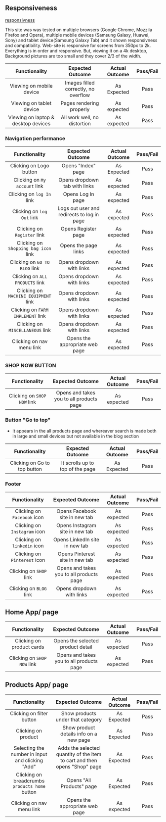 

## Responsiveness

[responsivness](readme/images/responsive.png)

This site was was tested on multiple browsers (Google Chrome, Mozzila Firefox and Opera), multiple mobile devices (Samsung Galaxy, Huawei, Sony) and tablet device(Samsung Galaxy Tab) and it shown responsivness and compatibility. Web-site is responsive for screens from 350px to 2k. Everything is in order and responsive. But, viewing it on a 4k desktop, Background pictures are too small and they cover 2/3 of the width.








| Functionality | Expected Outcome | Actual Outcome | Pass/Fail |
| :-------------: |:----------------:| :--------------: | :---------: |
| Viewing on mobile device | Images filled correctly, no overflow | As Expected | Pass |
| Viewing on tablet device | Pages rendering properly | As expected | Pass |
| Viewing on laptop & desktop devices | All work well, no distortion | As expected | Pass |



### Navigation performance

| Functionality | Expected Outcome | Actual Outcome | Pass/Fail |
| :-------------: |:----------------:| :--------------: | :---------: |
| Clicking on Logo button | Opens "Index" page | As Expected | Pass |
| Clicking on `My account` link | Opens dropdown tab with links | As expected | Pass |
| Clicking on `log In` link | Opens Log In page | As expected | Pass |
| Clicking on `log Out` link | Logs out user and redirects to log in page | As expected | Pass |
| Clicking on `Register` link | Opens Register page | As expected | Pass |
| Clicking on `Shopping bag icon` link | Opens the page links | As expected | Pass |
| Clicking on `GO TO BLOG` link | Opens dropdown with links | As expected | Pass |
| Clicking on `ALL PRODUCTS` link | Opens dropdown with links | As expected | Pass |
| Clicking on `MACHINE EQUIPMENT` link | Opens dropdown with links | As expected | Pass |
| Clicking on `FARM IMPLEMENT` link | Opens dropdown with links | As expected | Pass |
| Clicking on `MISCELLANEOUS` link | Opens dropdown with links | As expected | Pass |
| Clicking on nav menu link | Opens the appropriate web page | As expected | Pass |



### SHOP NOW BUTTON 

| Functionality | Expected Outcome | Actual Outcome | Pass/Fail |
| :-------------: |:----------------:| :--------------: | :---------: |
| Clicking on `SHOP NOW` link | Opens and takes you to all products page | As expected | Pass |

### Button "Go to top" 
* It appears in the all products page and whereaver search is made both in large and small devices but not available in the blog section

| Functionality | Expected Outcome | Actual Outcome | Pass/Fail |
| :-------------: |:----------------:| :--------------: | :---------: |
| Clicking on Go to top button | It scrolls up to top of the page | As Expected | Pass

### Footer

| Functionality | Expected Outcome | Actual Outcome | Pass/Fail |
| :-------------: |:----------------:| :--------------: | :---------: |
| Clicking on `Facebook` icon | Opens Facebook site in new tab | As expected | Pass |
| Clicking on `Instagram` icon | Opens Instagram site in new tab | As expected | Pass |
| Clicking on `linkedin` icon | Opens LinkedIn site in new tab | As expected | Pass |
| Clicking on `Pinterest` icon | Opens Pinterest site in new tab | As expected | Pass |
| Clicking on `SHOP` link | Opens and takes you to all products page | As expected | Pass |
| Clicking on `BLOG` link | Opens dropdown with links | As expected | Pass |

## Home App/ page

| Functionality | Expected Outcome | Actual Outcome | Pass/Fail |
| :-------------: |:----------------:| :--------------: | :---------: |
| Clicking on product cards | Opens the selected product detail | As expected | Pass |
| Clicking on `SHOP NOW` link | Opens and takes you to all products page | As expected | Pass |


## Products App/ page

| Functionality | Expected Outcome | Actual Outcome | Pass/Fail |
| :-------------: |:----------------:| :--------------: | :---------: |
| Clicking on filter button | Show products under that category | As Expected | Pass
| Clicking on product | Show product details info on a new page | As Expected | Pass
| Selecting the number in input and clicking "Add" | Adds the selected quantity of the item to cart and then opens "Shop" page |As Expected | Pass
| Clicking on breadcrumbs `products home` button | Opens "All Products" page | As Expected | Pass
| Clicking on nav menu link | Opens the appropriate web page | As expected | Pass |

